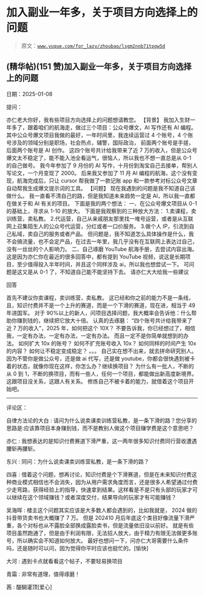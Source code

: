 # 加入副业一年多，关于项目方向选择上的问题

> 原文：[`www.yuque.com/for_lazy/zhoubao/lsgm2nnb71tpgw5d`](https://www.yuque.com/for_lazy/zhoubao/lsgm2nnb71tpgw5d)

## (精华帖)(151 赞)加入副业一年多，关于项目方向选择上的问题

日期：2025-01-08

提问：

亦仁老大你好，我有些项目方向选择上的问题想请教您。 【背景】 我加入生财一年多了，跟着咱们的航海走，做过三个项目：公众号爆文，AI 写作还有 AI 编程。
其中公众号爆文项目我做的最好，一年时间里，我连续运营过 4 个账号，4 个账号涉及的领域分别是职场，社会热点，辅警，国际政治，
前面两个账号是手搓，后面两个账号是 AI 创作。
这四个账号共计给我带来了近 7 万的收入，但是公众号爆文太不稳定了，能不能入池全看运气，很恼人，所以我也不想一直总是从 0-1 的自己做号。
我今年参加了 9 月份的 AI 写作，十月份到淘宝自己去接单，帮别人写论文，一个月变现了 2000。
后来我又参加了 11 月 AI 编程的航海，这个没有变现，航海完成后，只让 cursor 帮我做了一款记账 app 和一款参考对标公众号文章自动帮我生成爆文提示词的工具。
【问题】 现在我遇到的问题是我不知道自己该做什么。 我一直看不清自己的路，但是我知道未来趋势一定是 AI，所以我一直都在做关于和 AI 有关的项目。
下面是我的两个想法： 一、在公众号爆文项目从 0-1 的基础上，寻求从 1-10 的放大。 下面是我观察到的三种放大方法： 1.卖课程，卖训练营，卖私教。
2.代运营，自己从亲戚朋友那里找一堆号运营，或者是从互联网上召集陌生人的公众号代运营，分红或者一口价服务。
3.做个人 IP，引流到自己私域，卖自己的服务或者产品。
但问题是，我不知道怎么具体操作是什么，我不会搞流量，也不会定产品，在过去一年里，我几乎没有在互联网上表达过自己，没有一丝丝的个人影响力。
二、自己琢磨 YouTube 航海手册，去尝试内容出海。
这是因为亦仁你在最近的很多回答中，都有提到 YouTube 视频，说这是长期项目，至少值得投入半年时间，并且这个同样涉及 ai，所以我也想尝试一下。
可问题是这又是从 0-1 了，不知道自己能不能坚持下去。 请亦仁大大给我一些建议

回答

首先不建议你卖课程，卖训练营，卖私教。 这已经和你之前的能力不是一条线，且，知识付费并不是一个上升的赛道，而是一个下滑的赛道，现在进，相当于 49 年进国军。
对于 90%以上的新人，问项目选择问题，我大概率会告诉他：什么帮助你赚到钱的，继续把它放大十倍。 认真的去琢磨：
“四个账号共计给我带来了近 7 万的收入”，2025 年，如何把这个 10X？ 不要告诉我，你已经想过了，相信我，一定有办法，一定有办法，一定有办法。
而且一定不是你简单就想到的办法。 如何扩大 10x 的账号？ 如何不扩充账号收入 10x？ 如何同样的时间产生 10x 的内容？ 如何让不稳定变成稳定？ 。。。
自己实在想不出来，就去拼命研究别人。
因为不管你是做公众号，还是做 ai 代写，还是做 youtube，你都会很快遇到被卡着的状态，就像你现在这样，你怎么办？继续换项目？
为什么有一批人，不断的从 0 到 1，不断的换项目，而有一些人，任何一个项目，都能做出新高度新境界。 这跟项目没关系，这跟人有关系。
修炼自己不被卡着的能力，就借着这个项目开始吧。

* * *

评论区：

自律方法论的大白 : 请问为什么说卖课卖训练营私教，是一条下滑的路？您分享的思路是:应该靠项目本身赚到钱，而不是教别人做这个项目赚学费是这个意思吧？

亦仁 : 我想表达的是知识付费赛道下滑严重，这一两年很多知识付费同行营收遭遇腰斩再腰斩。

东兴 : 同问：为什么说卖课卖训练营私教，是一条下滑的路？

四喜 : 借着这个问题，想再讨论，知识付费是个下滑赛道，但是在未来知识付费这种商业模式相信也不会消失，因为从用户需求角度而言，还是很多人希望通过付费少走弯路，获得经验上的指导，快速拿到结果。这样看是不是只有头部的玩家才可以继续在这个领域赚钱？或者深度交付，结果导向的玩家才有可能赚钱？

吴海晖 : 楼主这个问题其实应该是大多数人都会遇到的，比如我就是， 2024 做的抖音带货卖书也大概赚了 7 万。
但是 202410 月后年底这个类目好像流量下滑严重，各个对标也从不露脸全部换成露脸卖书，但是流量依旧没以前好。
就是有些项目虽然跑通了，但是由于利润有限，无法招人放大，由于精力有限无法做更多账号，所以确实会不知道如何放大。
最好也想问一下，问亦仁大哥需要什么条件吗，还是随时可以问，因为觉得你平时应该也挺忙的。[愉快]

大河 : 遇到卡点就看看这个帖子，不要轻易换项目

青霜 : 非常有道理，值得琢磨！

茜 : 醍醐灌顶[爱心]